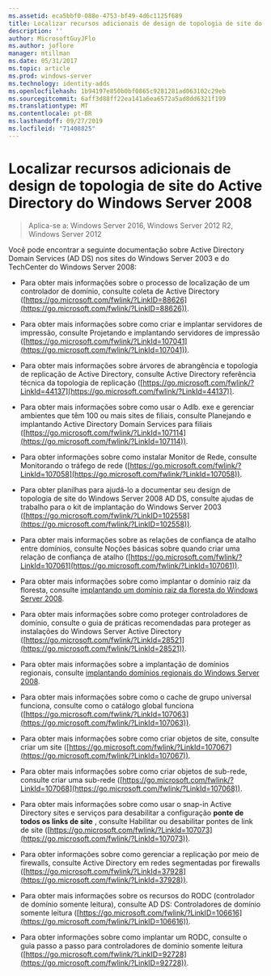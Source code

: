 ```yaml
---
ms.assetid: eca5bbf0-088e-4753-bf49-4d6c1125f689
title: Localizar recursos adicionais de design de topologia de site do Active Directory do Windows Server 2008
description: ''
author: MicrosoftGuyJFlo
ms.author: joflore
manager: mtillman
ms.date: 05/31/2017
ms.topic: article
ms.prod: windows-server
ms.technology: identity-adds
ms.openlocfilehash: 1b94197e850b0bf0865c9281281ad063102c29eb
ms.sourcegitcommit: 6aff3d88ff22ea141a6ea6572a5ad8dd6321f199
ms.translationtype: MT
ms.contentlocale: pt-BR
ms.lasthandoff: 09/27/2019
ms.locfileid: "71408825"
---
```

# <a name="finding-additional-resources-for-windows-server-2008-active-directory-site-topology-design"></a>Localizar recursos adicionais de design de topologia de site do Active Directory do Windows Server 2008

>Aplica-se a: Windows Server 2016, Windows Server 2012 R2, Windows Server 2012

Você pode encontrar a seguinte documentação sobre Active Directory Domain Services (AD DS) nos sites do Windows Server 2003 e do TechCenter do Windows Server 2008:  
  
-   Para obter mais informações sobre o processo de localização de um controlador de domínio, consulte coleta de Active Directory ([https://go.microsoft.com/fwlink/?LinkID=88626](https://go.microsoft.com/fwlink/?LinkID=88626)).  
  
-   Para obter mais informações sobre como criar e implantar servidores de impressão, consulte Projetando e implantando servidores de impressão ([https://go.microsoft.com/fwlink/?LinkId=107041](https://go.microsoft.com/fwlink/?LinkId=107041)).  
  
-   Para obter mais informações sobre árvores de abrangência e topologia de replicação de Active Directory, consulte Active Directory referência técnica da topologia de replicação ([https://go.microsoft.com/fwlink/?LinkId=44137](https://go.microsoft.com/fwlink/?LinkId=44137)).  
  
-   Para obter mais informações sobre como usar o Adlb. exe e gerenciar ambientes que têm 100 ou mais sites de filiais, consulte Planejando e implantando Active Directory Domain Services para filiais ([https://go.microsoft.com/fwlink/?LinkId=107114](https://go.microsoft.com/fwlink/?LinkId=107114)).  
  
-   Para obter informações sobre como instalar Monitor de Rede, consulte Monitorando o tráfego de rede ([https://go.microsoft.com/fwlink/?LinkId=107058](https://go.microsoft.com/fwlink/?LinkId=107058)).  
  
-   Para obter planilhas para ajudá-lo a documentar seu design de topologia de site do Windows Server 2008 AD DS, consulte ajudas de trabalho para o kit de implantação do Windows Server 2003 ([https://go.microsoft.com/fwlink/?LinkID=102558](https://go.microsoft.com/fwlink/?LinkID=102558)).  
  
-   Para obter mais informações sobre as relações de confiança de atalho entre domínios, consulte Noções básicas sobre quando criar uma relação de confiança de atalho ([https://go.microsoft.com/fwlink/?LinkId=107061](https://go.microsoft.com/fwlink/?LinkId=107061)).  
  
-   Para obter mais informações sobre como implantar o domínio raiz da floresta, consulte [implantando um domínio raiz da floresta do Windows Server 2008](https://technet.microsoft.com/library/cc731174.aspx).  
  
-   Para obter mais informações sobre como proteger controladores de domínio, consulte o guia de práticas recomendadas para proteger as instalações do Windows Server Active Directory ([https://go.microsoft.com/fwlink/?LinkId=28521](https://go.microsoft.com/fwlink/?LinkId=28521)).  
  
-   Para obter mais informações sobre a implantação de domínios regionais, consulte [implantando domínios regionais do Windows Server 2008](https://technet.microsoft.com/library/cc755118.aspx).  
  
-   Para obter mais informações sobre como o cache de grupo universal funciona, consulte como o catálogo global funciona ([https://go.microsoft.com/fwlink/?LinkId=107063](https://go.microsoft.com/fwlink/?LinkId=107063)).  
  
-   Para obter mais informações sobre como criar objetos de site, consulte criar um site ([https://go.microsoft.com/fwlink/?LinkId=107067](https://go.microsoft.com/fwlink/?LinkId=107067)).  
  
-   Para obter mais informações sobre como criar objetos de sub-rede, consulte criar uma sub-rede ([https://go.microsoft.com/fwlink/?LinkId=107068](https://go.microsoft.com/fwlink/?LinkId=107068)).  
  
-   Para obter mais informações sobre como usar o snap-in Active Directory sites e serviços para desabilitar a configuração **ponte de todos os links de site** , consulte Habilitar ou desabilitar pontes de link de site ([https://go.microsoft.com/fwlink/?LinkId=107073](https://go.microsoft.com/fwlink/?LinkId=107073)).  
  
-   Para obter informações sobre como gerenciar a replicação por meio de firewalls, consulte Active Directory em redes segmentadas por firewalls ([https://go.microsoft.com/fwlink/?LinkId=37928](https://go.microsoft.com/fwlink/?LinkId=37928)).  
  
-   Para obter mais informações sobre os recursos do RODC (controlador de domínio somente leitura), consulte AD DS: Controladores de domínio somente leitura ([https://go.microsoft.com/fwlink/?LinkID=106616](https://go.microsoft.com/fwlink/?LinkID=106616)).  
  
-   Para obter informações sobre como implantar um RODC, consulte o guia passo a passo para controladores de domínio somente leitura ([https://go.microsoft.com/fwlink/?LinkID=92728](https://go.microsoft.com/fwlink/?LinkID=92728)).  
  



